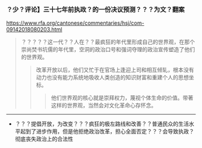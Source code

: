 ### ？少？评论】三十七年前执政？的一份决议预测？？？为文？翻案
https://www.rfa.org/cantonese/commentaries/hsj/com-09142018080203.html
>？？？？？这一代？？人在？？最疯狂的年代里形成自己的世界观，在那个崇尚焚书坑儒的年代里，空洞的政治口号和强词夺理的政治宣传塑造了他们的世界观。
>>改革开放以后，他们又忙于在官场上逢迎上司和相互倾轧，根本没有动力也没有能力系统地吸收人类创造的知识财富和重建个人的思想坐标。
>>>他们世界观的核心就是崇拜权力，蔑视个体生命的价值。带著这样的世界观，当然会对文化革命心存怀念。
---
- ？？？提倡开放，为改变？？？疯狂的极左路线和改善？？普通民众的生活水平起到了进步作用，但是他拒绝政治改革，担心全面否定？？？会导致执政？彻底丧失政治上的合法性